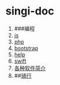 # singi-doc
1. ###编程
  1. [js](js.md)
  2. [php](php.md)
  3. [bootstrap](bootstrap.md)
  4. [help](help.md)
  5. [swift](swift.dm)
  6. [各种软件简介](soft.md)
2. ##[骑行](ride.md)
